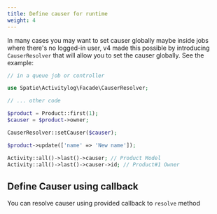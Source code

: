 ```yaml
---
title: Define causer for runtime
weight: 4
---
```


In many cases you may want to set causer globally maybe inside jobs where there's no logged-in user, v4 made this possible by introducing `CauserResolver` that will allow you to set the causer globally. See the example:

```php
// in a queue job or controller

use Spatie\Activitylog\Facade\CauserResolver;

// ... other code

$product = Product::first(1);
$causer = $product->owner;

CauserResolver::setCauser($causer);

$product->update(['name' => 'New name']);

Activity::all()->last()->causer; // Product Model
Activity::all()->last()->causer->id; // Product#1 Owner

```

## Define Causer using callback

You can resolve causer using provided callback to `resolve` method
